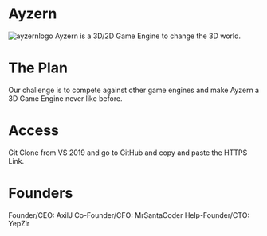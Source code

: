 # Ayzern
![ayzernlogo](https://user-images.githubusercontent.com/62996161/116363616-60b1a800-a814-11eb-924c-f6a68606ee5b.png)
Ayzern is a 3D/2D Game Engine to change the 3D world.

# The Plan
Our challenge is to compete against other game engines and make Ayzern a 3D Game Engine never like before.

# Access
Git Clone from VS 2019 and go to GitHub and copy and paste the HTTPS Link.

# Founders
Founder/CEO: AxilJ
Co-Founder/CFO: MrSantaCoder
Help-Founder/CTO: YepZir
